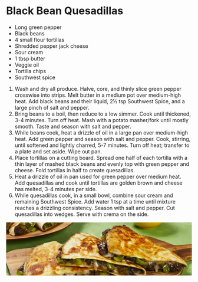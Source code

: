 # Black Bean Quesadillas

- Long green pepper
- Black beans
- 4 small flour tortillas
- Shredded pepper jack cheese
- Sour cream
- 1 tbsp butter
- Veggie oil
- Tortilla chips
- Southwest spice

1. Wash and dry all produce. Halve, core, and thinly slice green pepper crosswise into strips. Melt butter in a medium pot over medium-high heat. Add black beans and their liquid, 2½ tsp Southwest Spice, and a large pinch of salt and pepper.
2. Bring beans to a boil, then reduce to a low simmer. Cook until thickened, 3-4 minutes. Turn off heat. Mash with a potato masher/fork until mostly smooth. Taste and season with salt and pepper.
3. While beans cook, heat a drizzle of oil in a large pan over medium-high heat. Add green pepper and season with salt and pepper. Cook, stirring, until softened and lightly charred, 5-7 minutes. Turn off heat; transfer to a plate and set aside. Wipe out pan.
4. Place tortillas on a cutting board. Spread one half of each tortilla with a thin layer of mashed black beans and evenly top with green pepper and cheese. Fold tortillas in half to create quesadillas.
5. Heat a drizzle of oil in pan used for green pepper over medium heat. Add quesadillas and cook until tortillas are golden brown and cheese has melted, 3-4 minutes per side. 
6. While quesadillas cook, in a small bowl, combine sour cream and remaining Southwest Spice. Add water 1 tsp at a time until mixture reaches a drizzling consistency. Season with salt and pepper. Cut quesadillas into wedges. Serve with crema on the side.

![Untitled](Black%20Bean%20Quesadillas%2002bb3d3c01364cf0a31a753486d1a77d/Untitled.png)